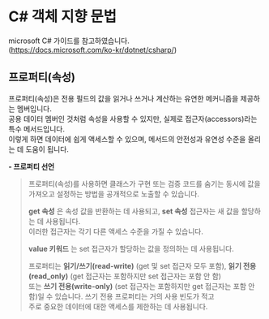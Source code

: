 # C# 객체 지향 문법

microsoft C# 가이드를 참고하였습니다.</br>
(https://docs.microsoft.com/ko-kr/dotnet/csharp/)

## 프로퍼티(속성)
프로퍼티(속성)은 전용 필드의 값을 읽거나 쓰거나 계산하는 유연한 메커니즘을 제공하는 멤버입니다.</br>
공용 데이터 멤버인 것처럼 속성을 사용할 수 있지만, 실제로 접근자(accessors)라는 특수 메서드입니다.</br>
이렇게 하면 데이터에 쉽게 액세스할 수 있으며, 메서드의 안전성과 유연성 수준을 올리는 데 도움이 됩니다.

__- 프로퍼티 선언__

> 프로퍼티(속성)를 사용하면 클래스가 구현 또는 검증 코드를 숨기는 동시에 값을 가져오고 설정하는 방법을 공개적으로 노출할 수 있습니다.</br>
> 
> __get 속성__ 은 속성 값을 반환하는 데 사용되고, __set 속성__ 접근자는 새 값을 할당하는 데 사용됩니다.</br>
> 이러한 접근자는 각기 다른 액세스 수준을 가질 수 있습니다.  
> 
> __value 키워드__ 는 set 접근자가 할당하는 값을 정의하는 데 사용됩니다.
> 
> 프로퍼티는 __읽기/쓰기(read-write)__ (get 및 set 접근자 모두 포함), __읽기 전용(read_only)__ (get 접근자는 포함하지만 set 접근자는 포함 안 함)</br>
> 또는 __쓰기 전용(write-only)__ (set 접근자는 포함하지만 get 접근자는 포함 안 함)일 수 있습니다. 쓰기 전용 프로퍼티는 거의 사용 빈도가 적고</br>
> 주로 중요한 데이터에 대한 액세스를 제한하는 데 사용됩니다.
